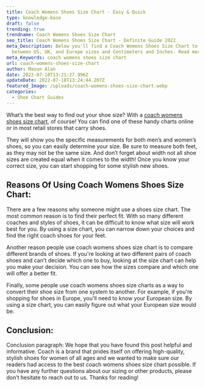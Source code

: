 ```yaml
---
title: Coach Womens Shoes Size Chart - Easy & Quick
type: knowledge-base
draft: false
trending: true
trendname: Coach Womens Shoes Size Chart
seo_title: Coach Womens Shoes Size Chart - Definite Guide 2022
meta_Description: Below you'll find a Coach Womens Shoes Size Chart to convert
  between US, UK, and Europe sizes and Centimeters and Inches. Read more
meta_Keywords: coach womens shoes size chart
url: coach-womens-shoes-size-chart
author: Mason Alan
date: 2022-07-18T13:21:27.996Z
updateDate: 2022-07-18T13:24:44.207Z
featured_Image: /uploads/coach-womens-shoes-size-chart.webp
categories:
  - Shoe Chart Guides
---
```

What’s the best way to find out your shoe size? With a <a href="https://shoesspy.com/coach-womens-shoes-size-chart/" target="_blank" rel="noopener">coach womens shoes size chart</a>, of course! You can find one of these handy charts online or in most retail stores that carry shoes. 

They will show you the specific measurements for both men’s and women’s shoes, so you can easily determine your size. Be sure to measure both feet, as they may not be the same size. And don’t forget about width not all shoe sizes are created equal when it comes to the width! Once you know your correct size, you can start shopping for some stylish new shoes.

## **Reasons Of Using Coach Womens Shoes Size Chart:**

There are a few reasons why someone might use a shoes size chart. The most common reason is to find their perfect fit. With so many different coaches and styles of shoes, it can be difficult to know what size will work best for you. By using a size chart, you can narrow down your choices and find the right coach shoes for your feet.

Another reason people use coach womens shoes size chart is to compare different brands of shoes. If you're looking at two different pairs of coach shoes and can't decide which one to buy, looking at the size chart can help you make your decision. You can see how the sizes compare and which one will offer a better fit.

Finally, some people use coach womens shoes size charts as a way to convert their shoe size from one system to another. For example, if you're shopping for shoes in Europe, you'll need to know your European size. By using a size chart, you can easily figure out what your European size would be.

## **Conclusion:**

Conclusion paragraph: We hope that you have found this post helpful and informative. Coach is a brand that prides itself on offering high-quality, stylish shoes for women of all ages and we wanted to make sure our readers had access to the best coach womens shoes size chart possible. If you have any further questions about our sizing or other products, please don’t hesitate to reach out to us. Thanks for reading!